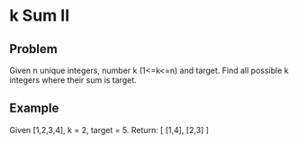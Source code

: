 k Sum II
===

## Problem

Given n unique integers, number k (1<=k<=n) and target. 
Find all possible k integers where their sum is target.


## Example

Given [1,2,3,4], k = 2, target = 5. Return:
[
  [1,4],
  [2,3]
]

